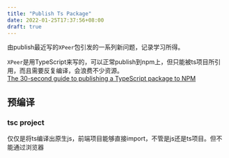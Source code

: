 ```yaml
---
title: "Publish Ts Package"
date: 2022-01-25T17:37:56+08:00
draft: true
---
```


由publish最近写的`XPeer`包引发的一系列新问题，记录学习所得。

`XPeer`是用TypeScript来写的，可以正常publish到npm上，但只能被ts项目所引用，而且需要反复编译，会浪费不少资源。\
[The 30-second guide to publishing a TypeScript package to NPM](https://cameronnokes.com/blog/the-30-second-guide-to-publishing-a-typescript-package-to-npm/)

## 预编译

### tsc project
仅仅是将ts编译出原生js，前端项目能够直接import，不管是js还是ts项目。但不能通过浏览器<script>标签来引入。

### browserify
browserify能够对js进行bundle操作，让浏览器能够直接引入。至于什么是bundle？
`tinify`是browserify的压缩package，可以让bundle瘦身。
`browserify-global-shim`让某个包可以在windiw对象上全局访问。

## 配置

## publish流程
npm init
配置package.json
"main": "lib/index.js",即import的默认入口
"types": "lib/index.d.ts", 待考察
## 使用

> npm i -s xpeer

```js
import { XPeer } from 'xpeer'
```

## 总结